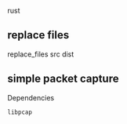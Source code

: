 rust


<h2>replace files</h2>

replace_files src dist 

<h2>simple packet capture</h2>

Dependencies

    libpcap


